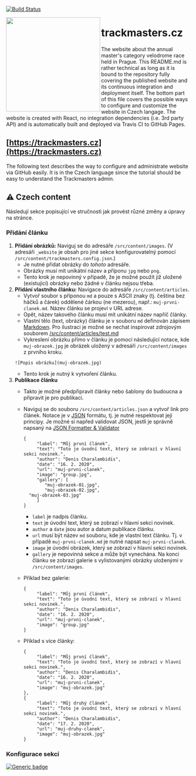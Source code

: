 [![Build Status](https://travis-ci.com/trackmasters/trackmasters.github.io.svg?branch=develop)](https://travis-ci.com/trackmasters/trackmasters.github.io)

<img align="left" top="-50" src="https://nikolas-charalambidis.github.io/cdn/trackmasters/trackmasters.png" width=256px border="0">

# trackmasters.cz

The website about the annual master's category velodrome race held in Prague. This README.md is rather technical as long as it is bound to the repository fully covering the published website and its continuous integration and deployment itself. The bottom part of this file covers the possible ways to configure and customize the website in Czech langage. The website is created with React, no integration dependencies (i.e. 3rd party API) and is automatically built and deployed via Travis CI to GitHub Pages.

## [https://trackmasters.cz](https://trackmasters.cz)

The following text describes the way to configure and administrate website via GitHub easily. It is in the Czech language since the tutorial should be easy to understand the Trackmasters admin.

## :warning: Czech content

Následují sekce popisující ve stručnosti jak provést různé změny a úpravy na stránce.

### Přidání článku

1. **Přidání obrázků:** Naviguj se do adresáře `/src/content/images`. (V adresáři `_website` je obsah pro jiné sekce konfigurovatelný pomocí `/src/content/trackmasters.config.json`.)
    - Je nutné přidat obrázky do *tohoto* adresáře.
    - Obrázky musí mít unikátní název a příponu `jpg` nebo `png`.
    - Tento krok je nepovinný v případě, že je možné použít již uložené (existující) obrázky nebo žádné v článku nejsou třeba.
2. **Přidání vlastního článku:** Navigace do adresáře `/src/content/articles`. 
    - Vytvoř soubor s příponou `md` a pouze s ASCII znaky (tj. čeština bez háčků a čárek) oddělené čárkou (ne mezerou), např.: `muj-prvni-clanek.md`. Název článku se projeví v URL adrese.
    - Opět, název takového článku musí mít unikátní název napříč články.
    - Vlastní tělo (text, obrázky) článku je v souboru `md` definován zápisem [Markdown](https://cs.wikipedia.org/wiki/Markdown). Pro ilustraci je možné se nechat inspirovat zdrojovým souborem [/src/content/articles/test.md](https://raw.githubusercontent.com/trackmasters/trackmasters.github.io/develop/src/content/articles/test.md)
    - Vykreslení obrázku přímo v článku je pomocí následující notace, kde `muj-obrazek.jpg` je obrázek uložený v adresáři `/src/content/images` z prvního kroku.
    ```
    ![Popis obrázku](muj-obrazek.jpg)
    ```
    - Tento krok je nutný k vytvoření článku.
3. **Publikace článku**
    - Takto je možné předpřipravit články nebo šablony do budoucna a připravit je pro publikaci.
    - Naviguj se do souboru `/src/content/articles.json` a vytvoř link pro článek. Notace je v [JSON](https://zdrojak.cz/clanky/json-jednotny-format-pro-vymenu-dat/) formátu, tj. je nutné respektovat její principy. Je možné si napřed validovat JSON, jestli je správně napsaný na [JSON Formatter & Validator](https://jsonformatter.curiousconcept.com/)

          {
		       "label": "Můj první článek",
		       "text": "Toto je úvodní text, který se zobrazí v hlavní sekci novinek.",
		       "author": "Denis Charalambidis",
		       "date": "16. 2. 2020",
		       "url": "muj-prvni-clanek",
		       "image": "group.jpg",
		       "gallery": [
			      "muj-obrazek-01.jpg",
			      "muj-obrazek-02.jpg",
            "muj-obrazek-03.jpg"
		       ]
          }

        - `label` je nadpis článku.
        - `text` je úvodní text, který se zobrazí v hlavní sekci novinek.
        - `author` a `date` jsou autor a datum publikace článku.
        - `url` musí být název `md` souboru, kde je vlastní text článku. Tj. v případě `muj-prvni-clanek.md` je nutné napsat `muj-prvni-clanek`.
        - `image` je úvodní obrázek, který se zobrazí v hlavní sekci novinek.
        - `gallery` je nepovinná sekce a může být vynechána. Na konci článku se zobrazí galerie s vylistovanými obrázky uloženými v `/src/content/images`.
    - Příklad bez galerie:
    
          {
		       "label": "Můj první článek",
		       "text": "Toto je úvodní text, který se zobrazí v hlavní sekci novinek.",
		       "author": "Denis Charalambidis",
		       "date": "16. 2. 2020",
		       "url": "muj-prvni-clanek",
		       "image": "group.jpg"
   	      }
    - Příklad s více články:
    
          {
		       "label": "Můj první článek",
		       "text": "Toto je úvodní text, který se zobrazí v hlavní sekci novinek.",
		       "author": "Denis Charalambidis",
		       "date": "16. 2. 2020",
		       "url": "muj-prvni-clanek",
		       "image": "muj-obrazek.jpg"
   	      },
          {
		       "label": "Můj druhý článek",
		       "text": "Toto je úvodní text, který se zobrazí v hlavní sekci novinek.",
		       "author": "Denis Charalambidis",
		       "date": "17. 2. 2020",
		       "url": "muj-druhy-clanek",
		       "image": "muj-obrazek.jpg"
   	      }

### Konfigurace sekcí

[![Generic badge](https://img.shields.io/badge/Status-In%20progress-yellow.svg)](https://shields.io/)
